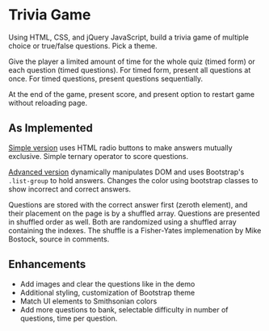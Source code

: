 # Trivia Game

Using HTML, CSS, and jQuery JavaScript, build a trivia game of multiple choice or true/false questions. Pick a theme.

Give the player a limited amount of time for the whole quiz (timed form) or each question (timed questions). For timed form, present all questions at once. For timed questions, present questions sequentially.

At the end of the game, present score, and present option to restart game without reloading page.

## As Implemented

[Simple version](bootstrap-trivia.html) uses HTML radio buttons to make answers mutually exclusive. Simple ternary operator to score questions.

[Advanced version](bootstrap-trivia-advanced.html) dynamically manipulates DOM and uses Bootstrap's `.list-group` to hold answers. Changes the color using bootstrap classes to show incorrect and correct answers.

Questions are stored with the correct answer first (zeroth element), and their placement on the page is by a shuffled array. Questions are presented in shuffled order as well. Both are randomized using a shuffled array containing the indexes. The shuffle is a Fisher-Yates implemenation by Mike Bostock, source in comments.

## Enhancements

* Add images and clear the questions like in the demo
* Additional styling, customization of Bootstrap theme
* Match UI elements to Smithsonian colors
* Add more questions to bank, selectable difficulty in number of questions, time per question.
